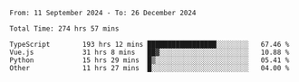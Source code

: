 <!--START_SECTION:waka-->

```abap
From: 11 September 2024 - To: 26 December 2024

Total Time: 274 hrs 57 mins

TypeScript        193 hrs 12 mins █████████████████░░░░░░░░   67.46 %
Vue.js            31 hrs 8 mins   ██▓░░░░░░░░░░░░░░░░░░░░░░   10.88 %
Python            15 hrs 29 mins  █▒░░░░░░░░░░░░░░░░░░░░░░░   05.41 %
Other             11 hrs 27 mins  █░░░░░░░░░░░░░░░░░░░░░░░░   04.00 %
```

<!--END_SECTION:waka-->
